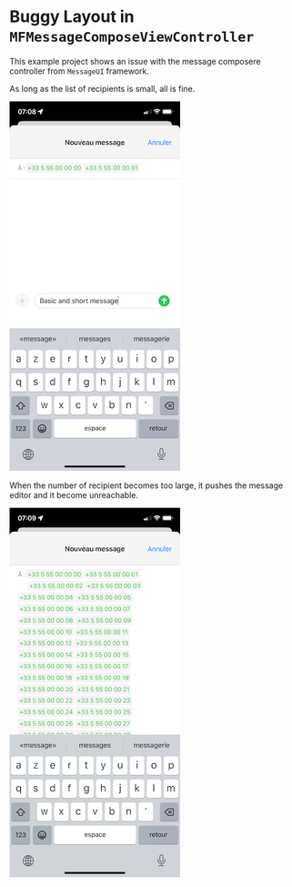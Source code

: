 #  Buggy Layout in `MFMessageComposeViewController`

This example project shows an issue with the message composere controller from
`MessageUI` framework.

As long as the list of recipients is small, all is fine.

![Small number of phone numbers](/images/msg-composer__sm--300px.png)

When the number of recipient becomes too large, it pushes the message editor
and it become unreachable.

![Large number of phone numbers](/images/msg-composer__xl--300px.png)
